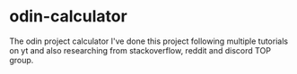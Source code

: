 # odin-calculator
The odin project calculator 
I've done this project following multiple tutorials on yt and also researching from stackoverflow, reddit and discord TOP group. 
